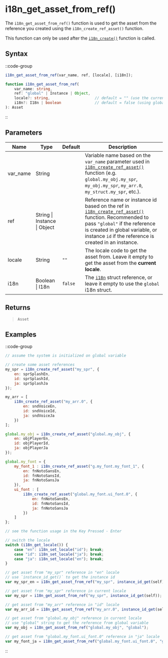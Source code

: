 # i18n_get_asset_from_ref()

The `i18n_get_asset_from_ref()` function is used to get the asset from the reference you created using the `i18n_create_ref_asset()` function. 

This function can only be used after the [`i18n_create()`](/v1/api-reference/functions/i18n-create) function is called.

## Syntax

::code-group
```js [Usage]
i18n_get_asset_from_ref(var_name, ref, [locale], [i18n]);
```

```ts [Signature]
function i18n_get_asset_from_ref(
    var_name: string,
    ref: "global" | Instance | Object,
    locale?: string,                    // default = "" (use the current locale)
    i18n?: I18n | boolean               // default = false (using global i18n struct)
): Asset
```
::

## Parameters

| Name        | Type              | Default      | Description |
|-------------|-------------------|--------------|-------------|
| var_name    | String            |              | Variable name based on the `var_name` parameter used in [`i18n_create_ref_asset()`](/v1/api-reference/functions/i18n-create-ref-asset) function (e.g. `global.my_obj.my_spr`, `my_obj.my_spr`, `my_arr.0`, `my_struct.my_spr`, etc.). |
| ref         | String \| Instance \| Object |              | Reference name or instance id based on the ref in [`i18n_create_ref_asset()`](/v1/api-reference/functions/i18n-create-ref-asset) function. Recommended to pass `"global"` if the reference is created in global variable, or instance `id` if the reference is created in an instance. |
| locale      | String            | `""`         | The locale code to get the asset from. Leave it empty to get the asset from the **current locale**. |
| i18n        | Boolean \| I18n | `false`      | The [`i18n`](/v1/api-reference/functions/i18n-create) struct reference, or leave it empty to use the `global` i18n struct. |

## Returns

> `Asset`

## Examples

::code-group
```js [Create Event]
// assume the system is initialized on global variable

// create some asset references
my_spr = i18n_create_ref_asset("my_spr", {
    en: sprSplashEn,
    id: sprSplashId,
    ja: sprSplashJa
});

my_arr = [
    i18n_create_ref_asset("my_arr.0", {
        en: sndVoiceEn,
        id: sndVoiceId,
        ja: sndVoiceJa
    })
];

global.my_obj = i18n_create_ref_asset("global.my_obj", {
    en: objPlayerEn,
    id: objPlayerId,
    ja: objPlayerJa
});

global.my_font = {
    my_font_1 : i18n_create_ref_asset("g.my_font.my_font_1", {
        en: fnNotoSansEn,
        id: fnNotoSansId,
        ja: fnNotoSansJa
    }),
    ui_font : [
        i18n_create_ref_asset("global.my_font.ui_font.0", {
            en: fnNotoSansEn,
            id: fnNotoSansId,
            ja: fnNotoSansJa
        })
    ]
};

// see the function usage in the Key Pressed - Enter
```

```js [Key Pressed - Space]
// switch the locale
switch (i18n_get_locale()) {
    case "en": i18n_set_locale("id"); break;
    case "id": i18n_set_locale("ja"); break;
    case "ja": i18n_set_locale("en"); break;
}
```

```js [Key Pressed - Enter]
// get asset from "my_spr" reference in "en" locale
// use `instance_id_get()` to get the instance id
var my_spr_en = i18n_get_asset_from_ref("my_spr", instance_id_get(self), "en");

// get asset from "my_spr" reference in current locale
var my_spr = i18n_get_asset_from_ref("my_spr", instance_id_get(self));

// get asset from "my_arr" reference in "id" locale
var my_arr_id = i18n_get_asset_from_ref("my_arr.0", instance_id_get(self), "id");

// get asset from "global.my_obj" reference in current locale
// use "global" string to get the reference from global variable
var my_obj = i18n_get_asset_from_ref("global.my_obj", "global");

// get asset from "global.my_font.ui_font.0" reference in "ja" locale
var my_font_ja = i18n_get_asset_from_ref("global.my_font.ui_font.0", "global", "ja");
```
::
